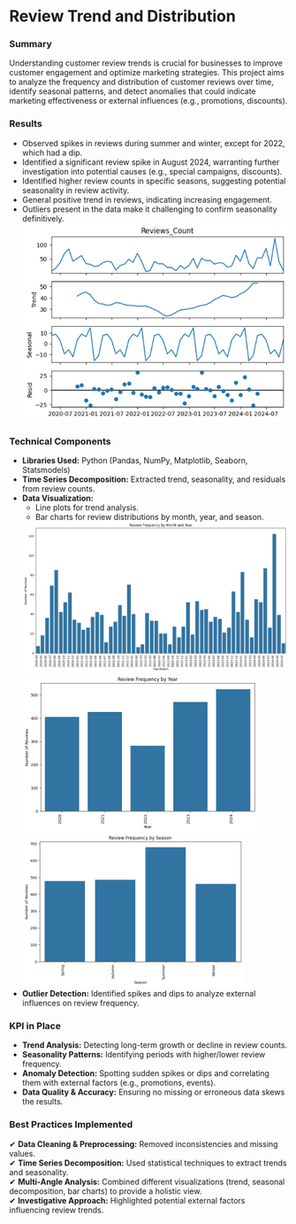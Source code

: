 # Review Trend and Distribution

### Summary 
Understanding customer review trends is crucial for businesses to improve customer engagement and optimize marketing strategies. This project aims to analyze the frequency and distribution of customer reviews over time, identify seasonal patterns, and detect anomalies that could indicate marketing effectiveness or external influences (e.g., promotions, discounts).

### Results
- Observed spikes in reviews during summer and winter, except for 2022, which had a dip.
- Identified a significant review spike in August 2024, warranting further investigation into potential causes (e.g., special campaigns, discounts).
- Identified higher review counts in specific seasons, suggesting potential seasonality in review activity.
- General positive trend in reviews, indicating increasing engagement.
- Outliers present in the data make it challenging to confirm seasonality definitively.
![](img/summary.png)

### Technical Components 
- **Libraries Used:** Python (Pandas, NumPy, Matplotlib, Seaborn, Statsmodels) <br />
- **Time Series Decomposition:** Extracted trend, seasonality, and residuals from review counts. <br />
- **Data Visualization:**
    - Line plots for trend analysis.
    - Bar charts for review distributions by month, year, and season. <br />
    <img src="img/distributionYearMonth.png" width="500">
    <img src="img/distributionYear.png" width="425">
    <img src="img/distributionSeason.png" width="400">
- **Outlier Detection:** Identified spikes and dips to analyze external influences on review frequency.

### KPI in Place
- **Trend Analysis:** Detecting long-term growth or decline in review counts.<br />
- **Seasonality Patterns:** Identifying periods with higher/lower review frequency.<br />
- **Anomaly Detection:** Spotting sudden spikes or dips and correlating them with external factors (e.g., promotions, events).<br />
- **Data Quality & Accuracy:** Ensuring no missing or erroneous data skews the results.

### Best Practices Implemented
✔ **Data Cleaning & Preprocessing:** Removed inconsistencies and missing values.<br />
✔ **Time Series Decomposition:** Used statistical techniques to extract trends and seasonality.<br />
✔ **Multi-Angle Analysis:** Combined different visualizations (trend, seasonal decomposition, bar charts) to provide a holistic view.<br />
✔ **Investigative Approach:** Highlighted potential external factors influencing review trends.



